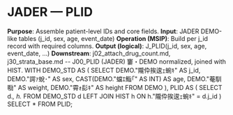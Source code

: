 ﻿# JADER — PLID
**Purpose**: Assemble patient-level IDs and core fields.
**Input**: JADER DEMO-like tables (j_id, sex, age, event_date)
**Operation (MSIP)**: Build per j_id record with required columns.
**Output (logical)**: J_PLID(j_id, sex, age, event_date, …)
**Downstream**: j02_attach_drug_count.md, j30_strata_base.md
-- J00_PLID (JADER) 窶・DEMO normalized, joined with HIST.
WITH DEMO_STD AS (
  SELECT
    DEMO."隴伜挨逡ｪ蜿ｷ"         AS j_id,
    DEMO."諤ｧ蛻･"            AS sex,
    CAST(DEMO."蟷ｴ鮨｢" AS INT) AS age,
    DEMO."菴馴㍾"            AS weight,
    DEMO."霄ｫ髟ｷ"            AS height
  FROM DEMO
),
PLID AS (
  SELECT d.*, h.*
  FROM DEMO_STD d
  LEFT JOIN HIST h ON h."隴伜挨逡ｪ蜿ｷ" = d.j_id
)
SELECT * FROM PLID;

